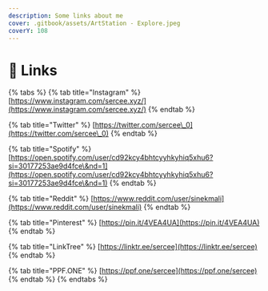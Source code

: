 ```yaml
---
description: Some links about me
cover: .gitbook/assets/ArtStation - Explore.jpeg
coverY: 108
---
```


# 📝 Links



{% tabs %}
{% tab title="Instagram" %}
[https://www.instagram.com/sercee.xyz/](https://www.instagram.com/sercee.xyz/)
{% endtab %}

{% tab title="Twitter" %}
[https://twitter.com/sercee\_0](https://twitter.com/sercee\_0)
{% endtab %}

{% tab title="Spotify" %}
[https://open.spotify.com/user/cd92kcy4bhtcyyhkyhiq5xhu6?si=30177253ae9d4fce\&nd=1](https://open.spotify.com/user/cd92kcy4bhtcyyhkyhiq5xhu6?si=30177253ae9d4fce\&nd=1)
{% endtab %}

{% tab title="Reddit" %}
[https://www.reddit.com/user/sinekmali](https://www.reddit.com/user/sinekmali)
{% endtab %}

{% tab title="Pinterest" %}
[https://pin.it/4VEA4UA](https://pin.it/4VEA4UA)
{% endtab %}

{% tab title="LinkTree" %}
[https://linktr.ee/sercee](https://linktr.ee/sercee)
{% endtab %}

{% tab title="PPF.ONE" %}
[https://ppf.one/sercee](https://ppf.one/sercee)
{% endtab %}
{% endtabs %}
